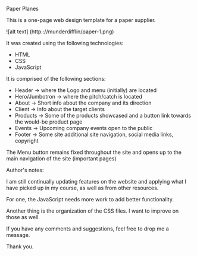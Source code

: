 Paper Planes

This is a one-page web design template for a paper supplier. 

![alt text] (http:://munderdifflin/paper-1.png)

It was created using the following technologies:

* HTML
* CSS
* JavaScript 

It is comprised of the following sections:

* Header -> where the Logo and menu (initially) are located
* Hero/Jumbotron -> where the pitch/catch is located
* About -> Short info about the company and its direction
* Client -> Info about the target clients
* Products -> Some of the products showcased and a button link towards the would-be product page
* Events -> Upcoming company events open to the public
* Footer -> Some site additional site navigation, social media links, copyright

The Menu button remains fixed throughout the site and opens up to the main navigation of the site (important pages)

Author's notes:

I am still continually updating features on the website and applying what I have picked up in my course, as well as from other resources. 

For one, the JavaScript needs more work to add better functionality.

Another thing is the organization of the CSS files. I want to improve on those as well.

If you have any comments and suggestions, feel free to drop me a message. 

Thank you.
